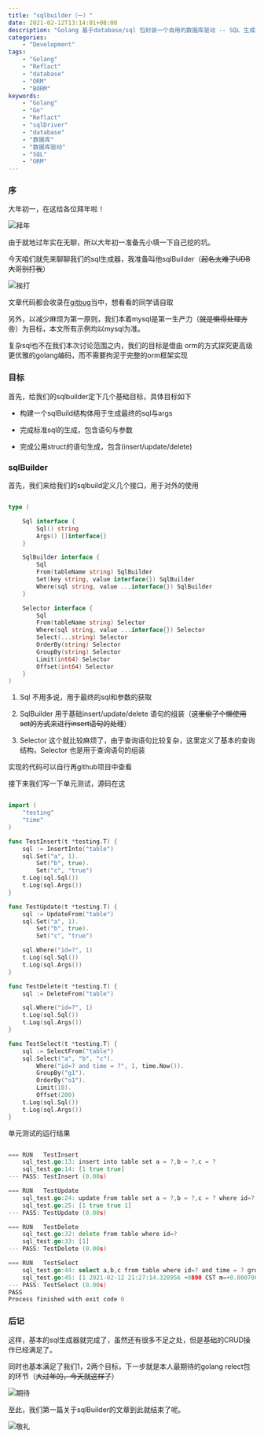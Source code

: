 ```yaml
---
title: "sqlbuilder（一）"
date: 2021-02-12T13:14:01+08:00
description: "Golang 基于database/sql 包封装一个自用的数据库驱动 -- SQL 生成器"
categories:
    - "Development"
tags:
    - "Golang"
    - "Reflact"
    - "database"
    - "ORM"
    - "BORM"
keywords:
    - "Golang"
    - "Go"
    - "Reflact"
    - "sqlDriver"
    - "database"
    - "数据库"
    - "数据库驱动"
    - "SQL"
    - "ORM"
---
```


### 序

大年初一，在这给各位拜年啦！

![拜年](http://blog-img.luanruisong.com/blog/img/20210212181901.png)

由于就地过年实在无聊，所以大年初一准备先小填一下自己挖的坑。

今天咱们就先来聊聊我们的sql生成器，我准备叫他sqlBuilder（~~起名太难了UDB大哥别打我~~）

![挨打](http://blog-img.luanruisong.com/blog/img/20210212182720.png)

文章代码都会收录在[gitbug](https://github.com/luanruisong/borm)当中，想看看的同学请自取

另外，以减少麻烦为第一原则，我们本着mysql是第一生产力（~~就是懒得处理方言~~）为目标，本文所有示例均以mysql为准。

复杂sql也不在我们本次讨论范围之内，我们的目标是借由 orm的方式探究更高级更优雅的golang编码，而不需要拘泥于完整的orm框架实现

### 目标

首先，给我们的sqlbuilder定下几个基础目标，具体目标如下

- 构建一个sqlBuild结构体用于生成最终的sql与args
  
- 完成标准sql的生成，包含语句与参数

- 完成公用struct的语句生成，包含(insert/update/delete)

### sqlBuilder

首先，我们来给我们的sqlbuild定义几个接口，用于对外的使用

```go

type (

    Sql interface {
        Sql() string
        Args() []interface{}
    }

    SqlBuilder interface {
        Sql
        From(tableName string) SqlBuilder
        Set(key string, value interface{}) SqlBuilder
        Where(sql string, value ...interface{}) SqlBuilder
    }

    Selector interface {
        Sql
        From(tableName string) Selector
        Where(sql string, value ...interface{}) Selector
        Select(...string) Selector
        OrderBy(string) Selector
        GroupBy(string) Selector
        Limit(int64) Selector
        Offset(int64) Selector
    }
)

```

1. Sql 不用多说，用于最终的sql和参数的获取

2. SqlBuilder 用于基础insert/update/delete 语句的组装（~~这里偷了个懒使用set的方式来进行insert语句的处理~~）

3. Selector 这个就比较麻烦了，由于查询语句比较复杂，这里定义了基本的查询结构，Selector 也是用于查询语句的组装

实现的代码可以自行再github项目中查看

接下来我们写一下单元测试，源码在这

```go

import (
    "testing"
    "time"
)

func TestInsert(t *testing.T) {
    sql := InsertInto("table")
    sql.Set("a", 1).
        Set("b", true).
        Set("c", "true")
    t.Log(sql.Sql())
    t.Log(sql.Args())
}

func TestUpdate(t *testing.T) {
    sql := UpdateFrom("table")
    sql.Set("a", 1).
        Set("b", true).
        Set("c", "true")

    sql.Where("id=?", 1)
    t.Log(sql.Sql())
    t.Log(sql.Args())
}

func TestDelete(t *testing.T) {
    sql := DeleteFrom("table")

    sql.Where("id=?", 1)
    t.Log(sql.Sql())
    t.Log(sql.Args())
}

func TestSelect(t *testing.T) {
    sql := SelectFrom("table")
    sql.Select("a", "b", "c").
        Where("id=? and time = ?", 1, time.Now()).
        GroupBy("g1").
        OrderBy("o1").
        Limit(10).
        Offset(200)
    t.Log(sql.Sql())
    t.Log(sql.Args())
}
```

单元测试的运行结果

```go

=== RUN   TestInsert
    sql_test.go:13: insert into table set a = ?,b = ?,c = ?
    sql_test.go:14: [1 true true]
--- PASS: TestInsert (0.00s)

=== RUN   TestUpdate
    sql_test.go:24: update from table set a = ?,b = ?,c = ? where id=?
    sql_test.go:25: [1 true true 1]
--- PASS: TestUpdate (0.00s)

=== RUN   TestDelete
    sql_test.go:32: delete from table where id=?
    sql_test.go:33: [1]
--- PASS: TestDelete (0.00s)

=== RUN   TestSelect
    sql_test.go:44: select a,b,c from table where id=? and time = ? group by g1 order by o1 limit 10 offset 200
    sql_test.go:45: [1 2021-02-12 21:27:14.328956 +0800 CST m=+0.000700157]
--- PASS: TestSelect (0.00s)
PASS
Process finished with exit code 0
```

### 后记

这样，基本的sql生成器就完成了，虽然还有很多不足之处，但是基础的CRUD操作已经满足了。

同时也基本满足了我们1，2两个目标，下一步就是本人最期待的golang relect包的环节（~~大过年的，今天就这样了~~）

![期待](http://blog-img.luanruisong.com/blog/img/20210212214038.png)

至此，我们第一篇关于sqlBuilder的文章到此就结束了呢。

![敬礼](http://blog-img.luanruisong.com/blog/img/20210212213305.png)
